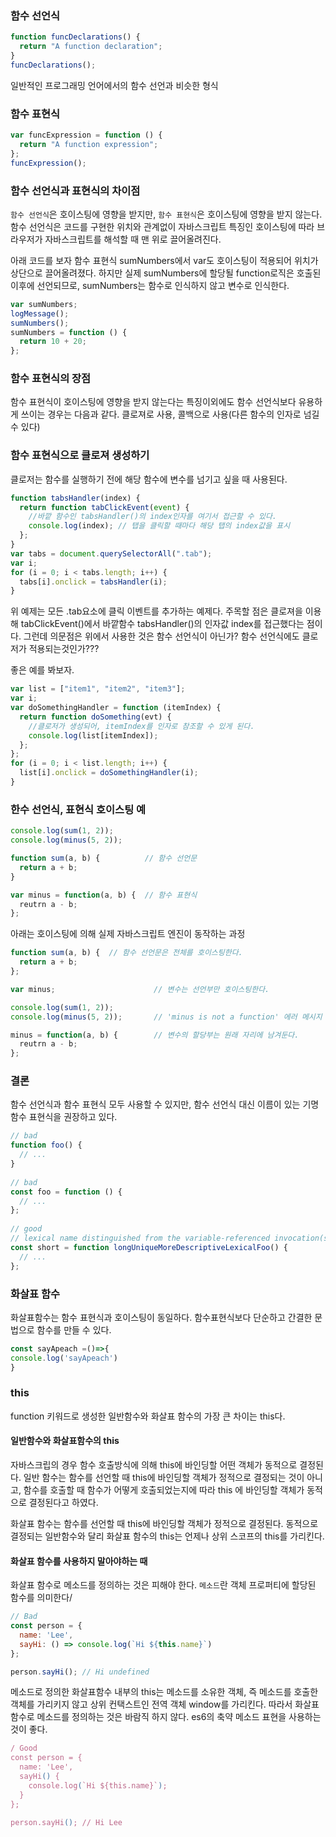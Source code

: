 ### 함수 선언식

```js
function funcDeclarations() {
  return "A function declaration";
}
funcDeclarations();
```

일반적인 프로그래밍 언어에서의 함수 선언과 비슷한 형식

### 함수 표현식

```js
var funcExpression = function () {
  return "A function expression";
};
funcExpression();
```

### 함수 선언식과 표현식의 차이점

`함수 선언식`은 호이스팅에 영향을 받지만, `함수 표현식`은 호이스팅에 영향을 받지
않는다. 함수 선언식은 코드를 구현한 위치와 관계없이 자바스크립트 특징인
호이스팅에 따라 브라우저가 자바스크립트를 해석할 때 맨 위로 끌어올려진다.

아래 코드를 보자
함수 표현식 sumNumbers에서 var도 호이스팅이 적용되어 위치가 상단으로 끌어올려졌다.
하지만 실제 sumNumbers에 할당될 function로직은 호출된 이후에 선언되므로,
sumNumbers는 함수로 인식하지 않고 변수로 인식한다.

```js
var sumNumbers;
logMessage();
sumNumbers();
sumNumbers = function () {
  return 10 + 20;
};
```

### 함수 표현식의 장점

함수 표현식이 호이스팅에 영향을 받지 않는다는 특징이외에도 함수 선언식보다 유용하게 쓰이는 경우는 다음과 같다.
클로져로 사용, 콜백으로 사용(다른 함수의 인자로 넘길 수 있다)

### 함수 표현식으로 클로져 생성하기

클로저는 함수를 실행하기 전에 해당 함수에 변수를 넘기고 싶을 때 사용된다.

```js
function tabsHandler(index) {
  return function tabClickEvent(event) {
    //바깥 함수인 tabsHandler()의 index인자를 여기서 접근할 수 있다.
    console.log(index); // 탭을 클릭할 때마다 해당 탭의 index값을 표시
  };
}
var tabs = document.querySelectorAll(".tab");
var i;
for (i = 0; i < tabs.length; i++) {
  tabs[i].onclick = tabsHandler(i);
}
```

위 예제는 모든 .tab요소에 클릭 이벤트를 추가하는 예제다.
주목할 점은 클로져을 이용해 tabClickEvent()에서 바깥함수 tabsHandler()의 인자값 index를 접근했다는 점이다.
그런데 의문점은 위에서 사용한 것은 함수 선언식이 아닌가? 함수 선언식에도 클로저가 적용되는것인가???

좋은 예를 봐보자.

```js
var list = ["item1", "item2", "item3"];
var i;
var doSomethingHandler = function (itemIndex) {
  return function doSomething(evt) {
    //클로저가 생성되어, itemIndex를 인자로 참조할 수 있게 된다.
    console.log(list[itemIndex]);
  };
};
for (i = 0; i < list.length; i++) {
  list[i].onclick = doSomethingHandler(i);
}
```

### 한수 선언식, 표현식 호이스팅 예

```js
console.log(sum(1, 2));
console.log(minus(5, 2));

function sum(a, b) {          // 함수 선언문
  return a + b;
}

var minus = function(a, b) {  // 함수 표현식
  reutrn a - b;
};
```
아래는 호이스팅에 의해 실제 자바스크립트 엔진이 동작하는 과정

```js
function sum(a, b) {  // 함수 선언문은 전체를 호이스팅한다.
  return a + b;
};

var minus;                      // 변수는 선언부만 호이스팅한다.

console.log(sum(1, 2));
console.log(minus(5, 2));       // 'minus is not a function' 에러 메시지

minus = function(a, b) {        // 변수의 할당부는 원래 자리에 남겨둔다.
  reutrn a - b;
};
```


### 결론

함수 선언식과 함수 표현식 모두 사용할 수 있지만, 함수 선언식 대신 이름이 있는 기명함수 표현식을 권장하고 있다.

```js
// bad
function foo() {
  // ...
}
 
// bad
const foo = function () {
  // ...
};
 
// good
// lexical name distinguished from the variable-referenced invocation(s)
const short = function longUniqueMoreDescriptiveLexicalFoo() {
  // ...
};
```

### 화살표 함수

화살표함수는 함수 표현식과 호이스팅이 동일하다. 함수표현식보다 단순하고 간결한 문법으로 함수를 만들 수 있다.
```js
const sayApeach =()=>{
console.log('sayApeach')
}
```

### this

function 키워드로 생성한 일반함수와 화살표 함수의 가장 큰 차이는 this다.

#### 일반함수와 화살표함수의 this

자바스크립의 경우 함수 호출방식에 의해 this에 바인딩할 어떤 객체가 동적으로 결정된다.
일반 함수는 함수를 선언할 때 this에 바인딩할 객체가 정적으로 결정되는 것이 아니고, 함수를 호출할 때 함수가 어떻게 호출되었는지에 따라 this
에 바인딩할 객체가 동적으로 결정된다고 하였다.

화살표 함수는 함수를 선언할 때 this에 바인딩할 객체가 정적으로 결정된다. 동적으로 결정되는 일반함수와 달리 화살표 함수의 this는 언제나 상위 스코프의 this를 가리킨다.

#### 화살표 함수를 사용하지 말아야하는 때

화살표 함수로 메소드를 정의하는 것은 피해야 한다.
`메소드`란 객체 프로퍼티에 할당된 함수를 의미한다/

```js
// Bad
const person = {
  name: 'Lee',
  sayHi: () => console.log(`Hi ${this.name}`)
};

person.sayHi(); // Hi undefined
```
메소드로 정의한 화살표함수 내부의 this는 메소드를 소유한 객체, 즉 메소드를 호출한 객체를 가리키지 않고 상위 컨택스트인 전역 객체 window를 
가리킨다. 따라서 화살표 함수로 메소드를 정의하는 것은 바람직 하지 않다.
es6의 축약 메소드 표현을 사용하는 것이 좋다.
```js
/ Good
const person = {
  name: 'Lee',
  sayHi() { 
    console.log(`Hi ${this.name}`);
  }
};

person.sayHi(); // Hi Lee
```


